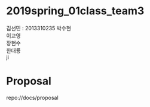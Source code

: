 # 2019spring_01class_team3
김선민  : 2013310235
박수현    
이교영  
장현수  
한대룡  
ji


# Proposal
repo://docs/proposal
